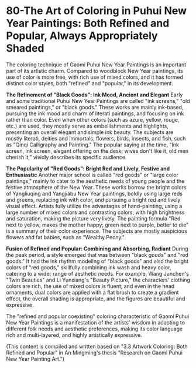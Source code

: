 # 80-The Art of Coloring in Puhui New Year Paintings: Both Refined and Popular, Always Appropriately Shaded

The coloring technique of Gaomi Puhui New Year Paintings is an important part of its artistic charm. Compared to woodblock New Year paintings, its use of color is more free, with rich use of mixed colors, and it has formed distinct color styles, both "refined" and "popular," in its development.

**The Refinement of "Black Goods": Ink Mood, Ancient and Elegant**
Early and some traditional Puhui New Year Paintings are called "ink screens," "old smeared paintings," or "black goods." These works are mainly ink-based, pursuing the ink mood and charm of literati paintings, and focusing on ink rather than color. Even when other colors (such as azure, yellow, rouge, etc.) are used, they mostly serve as embellishments and highlights, presenting an overall elegant and simple ink beauty. The subjects are mostly literati, deities and immortals, flowers, birds, insects, and fish, such as "Qinqi Calligraphy and Painting." The popular saying at the time, "Ink screen, ink screen, elegant offering on the desk; wives don't like it, old men cherish it," vividly describes its specific audience.

**The Popularity of "Red Goods": Bright Red and Lively, Festive and Enthusiastic**
Another major school is called "red goods" or "large color paintings," mainly to cater to the aesthetic needs of young people and the festive atmosphere of the New Year. These works borrow the bright colors of Yangliuqing and Yangjiabu New Year paintings, boldly using large reds and greens, replacing ink with color, and pursuing a bright red and lively visual effect. Artists fully utilize the advantages of hand-painting, using a large number of mixed colors and contrasting colors, with high brightness and saturation, making the picture very lively. The painting formula "Red next to yellow, makes the mother happy; green next to purple, better to die" is a summary of their color experience. The subjects are mostly auspicious flowers and fat babies, such as "Wealthy Peony."

**Fusion of Refined and Popular: Combining and Absorbing, Radiant**
During the peak period, a style emerged that was between "black goods" and "red goods." It had the ink rhythm modeling of "black goods" and also the bright colors of "red goods," skillfully combining ink wash and heavy color, catering to a wider range of aesthetic needs. For example, Wang Junchen's "Twin Beauties" and Li Yunxiang's "Beauty Picture," the characters' clothing colors are rich, the use of mixed colors is fluent, and even in the head ornaments, dual colors are applied with a flat brush to create a gradient effect, the overall shading is appropriate, and the figures are beautiful and expressive.

The "refined and popular coexisting" coloring characteristic of Gaomi Puhui New Year Paintings is a manifestation of the artists' wisdom in adapting to different folk needs and aesthetic preferences, making its color language rich and multi-layered, and highly artistically expressive.

(This content is compiled and written based on "3.3 Artwork Coloring: Both Refined and Popular" in An Mingming's thesis "Research on Gaomi Puhui New Year Painting Art.")
